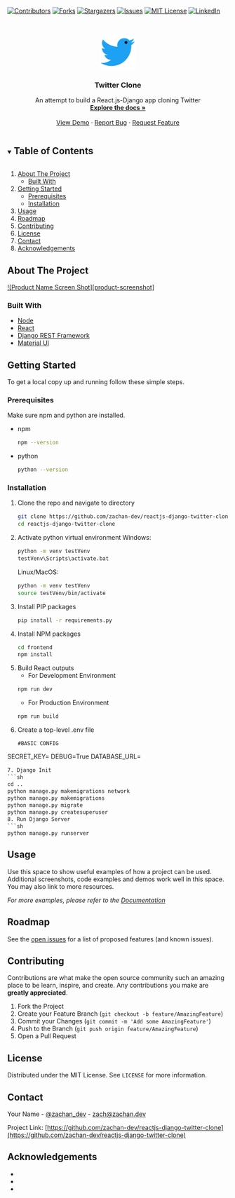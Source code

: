 <!--
*** Thanks for checking out the Best-README-Template. If you have a suggestion
*** that would make this better, please fork the repo and create a pull request
*** or simply open an issue with the tag "enhancement".
*** Thanks again! Now go create something AMAZING! :D
***
***
***
*** To avoid retyping too much info. Do a search and replace for the following:
*** zachan-dev, reactjs-django-twitter-clone, zachan_dev, zach@zachan.dev, Twitter Clone, An attempt to build a React.js-Django app cloning Twitter
-->



<!-- PROJECT SHIELDS -->
<!--
*** I'm using markdown "reference style" links for readability.
*** Reference links are enclosed in brackets [ ] instead of parentheses ( ).
*** See the bottom of this document for the declaration of the reference variables
*** for contributors-url, forks-url, etc. This is an optional, concise syntax you may use.
*** https://www.markdownguide.org/basic-syntax/#reference-style-links
-->
[![Contributors][contributors-shield]][contributors-url]
[![Forks][forks-shield]][forks-url]
[![Stargazers][stars-shield]][stars-url]
[![Issues][issues-shield]][issues-url]
[![MIT License][license-shield]][license-url]
[![LinkedIn][linkedin-shield]][linkedin-url]



<!-- PROJECT LOGO -->
<br />
<p align="center">
  <a href="https://github.com/zachan-dev/reactjs-django-twitter-clone">
    <img src="README_contents/images/logo.png" alt="Logo" width="80" height="80">
  </a>

  <h3 align="center">Twitter Clone</h3>

  <p align="center">
    An attempt to build a React.js-Django app cloning Twitter
    <br />
    <a href="https://github.com/zachan-dev/reactjs-django-twitter-clone"><strong>Explore the docs »</strong></a>
    <br />
    <br />
    <a href="https://github.com/zachan-dev/reactjs-django-twitter-clone">View Demo</a>
    ·
    <a href="https://github.com/zachan-dev/reactjs-django-twitter-clone/issues">Report Bug</a>
    ·
    <a href="https://github.com/zachan-dev/reactjs-django-twitter-clone/issues">Request Feature</a>
  </p>
</p>



<!-- TABLE OF CONTENTS -->
<details open="open">
  <summary><h2 style="display: inline-block">Table of Contents</h2></summary>
  <ol>
    <li>
      <a href="#about-the-project">About The Project</a>
      <ul>
        <li><a href="#built-with">Built With</a></li>
      </ul>
    </li>
    <li>
      <a href="#getting-started">Getting Started</a>
      <ul>
        <li><a href="#prerequisites">Prerequisites</a></li>
        <li><a href="#installation">Installation</a></li>
      </ul>
    </li>
    <li><a href="#usage">Usage</a></li>
    <li><a href="#roadmap">Roadmap</a></li>
    <li><a href="#contributing">Contributing</a></li>
    <li><a href="#license">License</a></li>
    <li><a href="#contact">Contact</a></li>
    <li><a href="#acknowledgements">Acknowledgements</a></li>
  </ol>
</details>



<!-- ABOUT THE PROJECT -->
## About The Project

[![Product Name Screen Shot][product-screenshot]](https://example.com)

### Built With

* [Node](https://nodejs.org/)
* [React](https://reactjs.org/)
* [Django REST Framework](https://www.django-rest-framework.org/)
* [Material UI](https://material-ui.com/)



<!-- GETTING STARTED -->
## Getting Started

To get a local copy up and running follow these simple steps.

### Prerequisites

Make sure npm and python are installed.
* npm
  ```sh
  npm --version
  ```
* python
  ```sh
  python --version
  ```

### Installation

1. Clone the repo and navigate to directory
   ```sh
   git clone https://github.com/zachan-dev/reactjs-django-twitter-clone.git
   cd reactjs-django-twitter-clone
   ```
2. Activate python virtual environment
   Windows:
   ```sh
   python -m venv testVenv
   testVenv\Scripts\activate.bat
   ```
   Linux/MacOS:
   ```sh
   python -m venv testVenv
   source testVenv/bin/activate
   ```
3. Install PIP packages
   ```sh
   pip install -r requirements.py
   ```
4. Install NPM packages
   ```sh
   cd frontend
   npm install
   ```
5. Build React outputs
   - For Development Environment
   ```sh
   npm run dev
   ```
   - For Production Environment
   ```sh
   npm run build
   ```
6. Create a top-level .env file
   ```
   #BASIC CONFIG
  SECRET_KEY=
  DEBUG=True
  DATABASE_URL=
   ```
7. Django Init
   ```sh
   cd ..
   python manage.py makemigrations network
   python manage.py makemigrations
   python manage.py migrate
   python manage.py createsuperuser
8. Run Django Server
   ```sh
   python manage.py runserver
   ```

<!-- USAGE EXAMPLES -->
## Usage

Use this space to show useful examples of how a project can be used. Additional screenshots, code examples and demos work well in this space. You may also link to more resources.

_For more examples, please refer to the [Documentation](https://example.com)_



<!-- ROADMAP -->
## Roadmap

See the [open issues](https://github.com/zachan-dev/reactjs-django-twitter-clone/issues) for a list of proposed features (and known issues).



<!-- CONTRIBUTING -->
## Contributing

Contributions are what make the open source community such an amazing place to be learn, inspire, and create. Any contributions you make are **greatly appreciated**.

1. Fork the Project
2. Create your Feature Branch (`git checkout -b feature/AmazingFeature`)
3. Commit your Changes (`git commit -m 'Add some AmazingFeature'`)
4. Push to the Branch (`git push origin feature/AmazingFeature`)
5. Open a Pull Request



<!-- LICENSE -->
## License

Distributed under the MIT License. See `LICENSE` for more information.



<!-- CONTACT -->
## Contact

Your Name - [@zachan_dev](https://twitter.com/zachan_dev) - zach@zachan.dev

Project Link: [https://github.com/zachan-dev/reactjs-django-twitter-clone](https://github.com/zachan-dev/reactjs-django-twitter-clone)



<!-- ACKNOWLEDGEMENTS -->
## Acknowledgements

* []()
* []()
* []()





<!-- MARKDOWN LINKS & IMAGES -->
<!-- https://www.markdownguide.org/basic-syntax/#reference-style-links -->
[contributors-shield]: https://img.shields.io/github/contributors/zachan-dev/reactjs-django-twitter-clone.svg?style=for-the-badge
[contributors-url]: https://github.com/zachan-dev/reactjs-django-twitter-clone/graphs/contributors
[forks-shield]: https://img.shields.io/github/forks/zachan-dev/reactjs-django-twitter-clone.svg?style=for-the-badge
[forks-url]: https://github.com/zachan-dev/reactjs-django-twitter-clone/network/members
[stars-shield]: https://img.shields.io/github/stars/zachan-dev/reactjs-django-twitter-clone.svg?style=for-the-badge
[stars-url]: https://github.com/zachan-dev/reactjs-django-twitter-clone/stargazers
[issues-shield]: https://img.shields.io/github/issues/zachan-dev/reactjs-django-twitter-clone.svg?style=for-the-badge
[issues-url]: https://github.com/zachan-dev/reactjs-django-twitter-clone/issues
[license-shield]: https://img.shields.io/github/license/zachan-dev/reactjs-django-twitter-clone.svg?style=for-the-badge
[license-url]: https://github.com/zachan-dev/reactjs-django-twitter-clone/blob/master/LICENSE.txt
[linkedin-shield]: https://img.shields.io/badge/-LinkedIn-black.svg?style=for-the-badge&logo=linkedin&colorB=555
[linkedin-url]: https://linkedin.com/in/zach-chan-hk/
